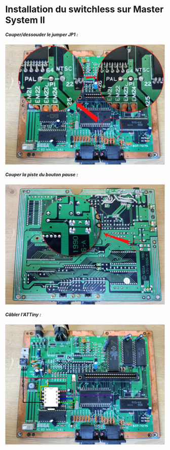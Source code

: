 # Installation du switchless sur Master System II

##### Couper/dessouder le jumper JP1 :
![jumper JP1](install1.png)

##### Couper la piste du bouton pause :
![piste](install2.png)

##### Câbler l'ATTiny :
![piste](install3.png)
